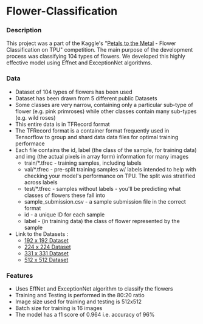 # Flower-Classification

### Description
This project was a part of the Kaggle's "[Petals to the Metal](https://www.kaggle.com/c/tpu-getting-started/overview) - Flower Classification on TPU" competition. The main purpose of the development process was classifying 104 types of flowers. We developed this highly effective model using Effnet and ExceptionNet algorithms. 

### Data
 - Dataset of 104 types of flowers has been used
 - Dataset has been drawn from 5 different public Datasets
 - Some classes are very narrow, containing only a particular sub-type of flower (e.g. pink primroses) while other classes contain many sub-types (e.g. wild roses)
 - This entire data is in TFRecord format
 - The TFRecord format is a container format frequently used in Tensorflow to group and shard data data files for optimal training performace
 - Each file contains the id, label (the class of the sample, for training data) and img (the actual pixels in array form) information for many images
    * train/*.tfrec - training samples, including labels
    * val/*.tfrec - pre-split training samples w/ labels intended to help with checking your model's performance on TPU. The split was stratified across labels
    * test/*.tfrec - samples without labels - you'll be predicting what classes of flowers these fall into
    * sample_submission.csv - a sample submission file in the correct format
    * id - a unique ID for each sample
    * label - (in training data) the class of flower represented by the sample
 - Link to the Datasets : 
    * [192 x 192 Dataset](https://drive.google.com/file/d/1a6LfrNf9ex-6vYLzhGVJUQ83z3zbJwpx/view?usp=sharing)
    * [224 x 224 Dataset](https://drive.google.com/file/d/1jH4B0VJGbkhADyy2gmoW-wH7avH1CGk6/view?usp=sharing)
    * [331 x 331 Dataset](https://drive.google.com/file/d/1FjXO2ct4dU30kU4lLzaiLoMl2a2fcWva/view?usp=sharing)
    * [512 x 512 Dataset](https://drive.google.com/file/d/1P0JO2Dk9SeK8m-QMn9YYEo4IqqsHr0LE/view?usp=sharing)

### Features
 - Uses EffNet and ExceptionNet algorithm to classify the flowers
 - Training and Testing is performed in the 80:20 ratio
 - Image size used for training and testing is 512x512
 - Batch size for training is 16 images
 - The model has a f1 score of 0.964 i.e. accuracy of 96%
